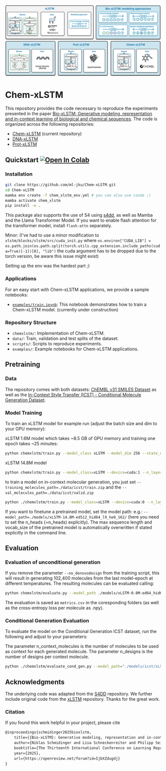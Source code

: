 <p align="center">
    <img src="assets/BioxLSTM_Overview.png" alt="xlstm"/>
</p>

# Chem-xLSTM

This repository provides the code necessary to reproduce the experiments presented in the paper [Bio-xLSTM: Generative modeling, representation and in-context learning of biological and chemical sequences](https://arxiv.org/abs/2411.04165). The code is organized across the following repositories:

- [Chem-xLSTM](https://github.com/ml-jku/Chem-xLSTM/) (current repository) 
- [DNA-xLSTM](https://github.com/ml-jku/DNA-xLSTM/)
- [Prot-xLSTM](https://github.com/ml-jku/Prot-xLSTM/)

## Quickstart [![Open In Colab](https://colab.research.google.com/assets/colab-badge.svg)](https://colab.research.google.com/github/ml-jku/Chem-xLSTM/blob/main/examples/chem_xlstm_minimal_colab_example.ipynb)

### Installation

```bash
git clone https://github.com/ml-jku/Chem-xLSTM.git
cd Chem-xLSTM
mamba env create -f chem_xlstm_env.yml # you can also use conda ;)
mamba activate chem_xlstm
pip install -e .
```

This package also supports the use of S4 using [s4dd](https://github.com/molML/s4-for-de-novo-drug-design), as well as Mamba and the Llama Transformer Model. If you want to enable flash attention for the transformer model, install `flash-attn` separately.

Minor: (I've had to use a minor modification to ```xlstm/blocks/slstm/src/cuda_init.py``` where ```os.environ["CUDA_LIB"] = os.path.join(os.path.split(torch.utils.cpp_extension.include_paths(cuda=True)[-1])[0], "lib")``` the cuda argument has to be dropped due to the torch version, be aware this issue might exist)

Setting up the env was the hardest part ;)

### Applications

For an easy start with Chem-xLSTM applications, we provide a sample notebooks:

- [`examples/train.ipynb`](https://github.com/ml-jku/Chem-xLSTM/blob/main/examples/train.ipynb): This notebook demonstrates how to train a Chem-xLSTM model. (currently under construction)


### Repository Structure

- `chemxlstm/`: Implementation of Chem-xLSTM.
- `data/`: Train, validation and test splits of the dataset. 
- `scripts/`: Scripts to reproduce experiments.
- `examples/`: Example notebooks for Chem-xLSTM applications.

## Pretraining

### Data

The repository comes with both datasets: [ChEMBL v31 SMILES Dataset](https://github.com/ml-jku/Chem-xLSTM/tree/main/data/chemblv31) as well as the [In-Context Style Transfer (ICST) - Conditional Molecule Generation Dataset](https://github.com/ml-jku/Chem-xLSTM/tree/main/data/icst).

### Model Training

To train an xLSTM model for example run (adjust the batch size and dim to your GPU memory):

xLSTM 1.6M model which takes  ~8.5 GB of GPU memory and training one epoch takes ~25 minutes:
```bash
python chemxlstm/train.py --model_class xLSTM --model_dim 256 --state_dim 64 --n_layers 4 --n_heads 1 --n_max_epochs 100 --batch_size 512 --device cuda:0 --learning_rate 5e-3 --dropout 0.25 --vocab_size 37 --sequence_length 100 --logdir ./models/ --training_molecules_path ./data/chemblv31/train.zip --val_molecules_path ./data/chemblv31/valid.zip --patience 5 --delta 1e-5 --save_per_epoch 3 --no_denovodesign
```

xLSTM 14.8M model
```bash
python chemxlstm/train.py --model_class=xLSTM --device=cuda:1 --n_layers=9 --model_dim=512 --n_heads=8 --batch_size=1024 --warmup_steps=4000
```

to train a model on in-context molecular generation, you just set ```--training_molecules_path=./data/icst/train.zip``` and the ```--val_molecules_path=./data/icst/valid.zip```
```bash
python ./chemxlstm/train.py --model_class=xLSTM --device=cuda:0 --n_layers=9 --model_dim=512 --n_heads=8 --logdir=./models/icst/ --vocab_size=100 --sequence_length=2048 --training_molecules_path=./data/icst/train.zip --val_molecules_path=./data/icst/valid.zip --no_denovodesign --batch_size=8 --warmup_steps=400 --permute_augmentation --learning_rate=1e-3 --patience=10 --accumulation_steps=4
```

If you want to finetune a pretrained model, set the model path: e.g.: ```--model_path=./models/xLSTM-14.8M-ed512_hid64_l9_he8_162/``` (here you need to set the n_heads (=n_heads) explicitly). The max sequence length and vocab_size of the pretrained model is automatically overwritten if stated explicitly in the command line.


## Evaluation

### Evaluation of unconditional generation

If you remove the parameter ```--no_denovodesign``` from the training script, this will result in generating 102,400 molecules from the last model-epoch at different temperatures. The resulting molecules can be evaluated calling:

```bash
python chemxlstm/evaluate.py --model_path ./models/xLSTM-0.0M-ed64_hid64_l1_he1_270/epoch-006 --model_class xLSTM --n_heads=1
```
The evaluation is saved as ```metrics.csv``` in the coresponding folders (as well as the cross-entropy loss per molecule as .npy).

### Conditional Generation Evaluation

To evaluate the model on the Conditional Generation ICST dataset, run the following and adjust to your parameters:

The parameter n_context_molecules is the number of molecules to be used as context for each generated molecule. The parameter n_designs is the number of designs per context molecule.

```bash
python ./chemxlstm/evaluate_cond_gen.py --model_path="./models/icst/xLSTM-14.8M-ed512_hid64_l8_he8_465/" --model_class xLSTM --device cuda:0 --n_heads 8 --batch_size 32 --context_path=./data/icst/test.zip --n_designs 1024 --mode gen --n_context_molecules 1
```

## Acknowledgments

The underlying code was adapted from the [S4DD](https://github.com/molML/s4-for-de-novo-drug-design) repository. We further include original code from the [xLSTM](https://github.com/NX-AI/xlstm) repository. Thanks for the great work.

### Citation

If you found this work helpful in your project, please cite

```latex
@inproceedings{schmidinger2025bioxlstm,
    title={{Bio-xLSTM}: Generative modeling, representation and in-context learning of biological and chemical sequences},
    author={Niklas Schmidinger and Lisa Schneckenreiter and Philipp Seidl and Johannes Schimunek and Pieter-Jan Hoedt and Johannes Brandstetter and Andreas Mayr and Sohvi Luukkonen and Sepp Hochreiter and G{\"u}nter Klambauer},
    booktitle={The Thirteenth International Conference on Learning Representations},
    year={2025},
    url={https://openreview.net/forum?id=IjbXZdugdj}
}
```

